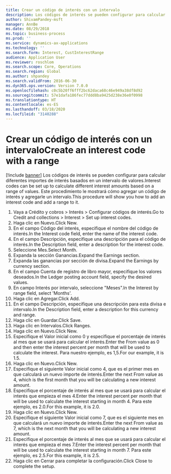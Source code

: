 ```yaml
---
title: Crear un código de interés con un intervalo
description: Los códigos de interés se pueden configurar para calcular diferentes importes de interés basados en un intervalo de valores.
author: ShivamPandey-msft
manager: AnnBe
ms.date: 08/29/2018
ms.topic: business-process
ms.prod: ''
ms.service: dynamics-ax-applications
ms.technology: ''
ms.search.form: Interest, CustInterestRange
audience: Application User
ms.reviewer: roschlom
ms.search.scope: Core, Operations
ms.search.region: Global
ms.author: shpandey
ms.search.validFrom: 2016-06-30
ms.dyn365.ops.version: Version 7.0.0
ms.openlocfilehash: c0c5b20ff6fff2bc62daca68c46e949a38df8d92
ms.sourcegitcommit: 57e1dafa186fec77ddd8ba9425d238e36e0f0998
ms.translationtype: HT
ms.contentlocale: es-ES
ms.lasthandoff: 03/18/2020
ms.locfileid: "3140288"
---
```

# <a name="create-an-interest-code-with-a-range"></a><span data-ttu-id="7894c-103">Crear un código de interés con un intervalo</span><span class="sxs-lookup"><span data-stu-id="7894c-103">Create an interest code with a range</span></span>

[!include [banner](../../includes/banner.md)]
<span data-ttu-id="7894c-104">Los códigos de interés se pueden configurar para calcular diferentes importes de interés basados en un intervalo de valores.</span><span class="sxs-lookup"><span data-stu-id="7894c-104">Interest codes can be set up to calculate different interest amounts based on a range of values.</span></span> <span data-ttu-id="7894c-105">Este procedimiento le mostrará cómo agregar un código de interés y agregarle un intervalo.</span><span class="sxs-lookup"><span data-stu-id="7894c-105">This procedure will show you how to add an interest code and add a range to it.</span></span>

1. <span data-ttu-id="7894c-106">Vaya a Crédito y cobros > Interés > Configurar códigos de interés.</span><span class="sxs-lookup"><span data-stu-id="7894c-106">Go to Credit and collections > Interest > Set up interest codes.</span></span>
2. <span data-ttu-id="7894c-107">Haga clic en Nuevo.</span><span class="sxs-lookup"><span data-stu-id="7894c-107">Click New.</span></span>
3. <span data-ttu-id="7894c-108">En el campo Código del interés, especifique el nombre del código de interés.</span><span class="sxs-lookup"><span data-stu-id="7894c-108">In the Interest code field, enter the name of the interest code.</span></span>
4. <span data-ttu-id="7894c-109">En el campo Descripción, especifique una descripción para el código de interés.</span><span class="sxs-lookup"><span data-stu-id="7894c-109">In the Description field, enter a description for the interest code.</span></span>
5. <span data-ttu-id="7894c-110">Seleccione Mes.</span><span class="sxs-lookup"><span data-stu-id="7894c-110">Select Month.</span></span>
6. <span data-ttu-id="7894c-111">Expanda la sección Ganancias.</span><span class="sxs-lookup"><span data-stu-id="7894c-111">Expand the Earnings section.</span></span>
7. <span data-ttu-id="7894c-112">Expanda las ganancias por sección de divisa.</span><span class="sxs-lookup"><span data-stu-id="7894c-112">Expand the Earnings by currency section.</span></span>
8. <span data-ttu-id="7894c-113">En el campo Cuenta de registro de libro mayor, especifique los valores deseados.</span><span class="sxs-lookup"><span data-stu-id="7894c-113">In the Ledger posting account field, specify the desired values.</span></span>
9. <span data-ttu-id="7894c-114">En campo Interés por intervalo, seleccione "Meses".</span><span class="sxs-lookup"><span data-stu-id="7894c-114">In the Interest by range field, select 'Months'.</span></span>
10. <span data-ttu-id="7894c-115">Haga clic en Agregar.</span><span class="sxs-lookup"><span data-stu-id="7894c-115">Click Add.</span></span>
11. <span data-ttu-id="7894c-116">En el campo Descripción, especifique una descripción para esta divisa e intervalo.</span><span class="sxs-lookup"><span data-stu-id="7894c-116">In the Description field, enter a description for this currency and range.</span></span>
12. <span data-ttu-id="7894c-117">Haga clic en Guardar.</span><span class="sxs-lookup"><span data-stu-id="7894c-117">Click Save.</span></span>
13. <span data-ttu-id="7894c-118">Haga clic en Intervalos.</span><span class="sxs-lookup"><span data-stu-id="7894c-118">Click Ranges.</span></span>
14. <span data-ttu-id="7894c-119">Haga clic en Nuevo.</span><span class="sxs-lookup"><span data-stu-id="7894c-119">Click New.</span></span>
15. <span data-ttu-id="7894c-120">Especifique el Valor inicial como 0 y especifique el porcentaje de interés al mes que se usará para calcular el interés.</span><span class="sxs-lookup"><span data-stu-id="7894c-120">Enter the From value as 0 and then enter the interest percent per month that will be used to calculate the interest.</span></span> <span data-ttu-id="7894c-121">Para nuestro ejemplo, es 1,5.</span><span class="sxs-lookup"><span data-stu-id="7894c-121">For our example, it is 1.5.</span></span>
16. <span data-ttu-id="7894c-122">Haga clic en Nuevo.</span><span class="sxs-lookup"><span data-stu-id="7894c-122">Click New.</span></span>
17. <span data-ttu-id="7894c-123">Especifique el siguiente Valor inicial como 4, que es el primer mes en que calculará un nuevo importe de interés.</span><span class="sxs-lookup"><span data-stu-id="7894c-123">Enter the next From value as 4, which is the first month that you will be calculating a new interest amount.</span></span>
18. <span data-ttu-id="7894c-124">Especifique el porcentaje de interés al mes que se usará para calcular el interés que empieza el mes 4.</span><span class="sxs-lookup"><span data-stu-id="7894c-124">Enter the interest percent per month that will be used to calculate the interest starting in month 4.</span></span> <span data-ttu-id="7894c-125">Para este ejemplo, es 2.0.</span><span class="sxs-lookup"><span data-stu-id="7894c-125">For this example, it is 2.0.</span></span>
19. <span data-ttu-id="7894c-126">Haga clic en Nuevo.</span><span class="sxs-lookup"><span data-stu-id="7894c-126">Click New.</span></span>
20. <span data-ttu-id="7894c-127">Especifique el siguiente Valor inicial como 7, que es el siguiente mes en que calculará un nuevo importe de interés.</span><span class="sxs-lookup"><span data-stu-id="7894c-127">Enter the next From value as 7, which is the next month that you will be calculating a new interest amount.</span></span>
21. <span data-ttu-id="7894c-128">Especifique el porcentaje de interés al mes que se usará para calcular el interés que empieza el mes 7.</span><span class="sxs-lookup"><span data-stu-id="7894c-128">Enter the interest percent per month that will be used to calculate the interest starting in month 7.</span></span> <span data-ttu-id="7894c-129">Para este ejemplo, es 2.5.</span><span class="sxs-lookup"><span data-stu-id="7894c-129">For this example, it is 2.5.</span></span>
22. <span data-ttu-id="7894c-130">Haga clic en Cerrar para completar la configuración.</span><span class="sxs-lookup"><span data-stu-id="7894c-130">Click Close to complete the setup.</span></span>

